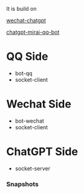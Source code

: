 It is build on

[wechat-chatgpt](https://github.com/fuergaosi233/wechat-chatgpt.git)

[chatgpt-mirai-qq-bot](https://github.com/lss233/chatgpt-mirai-qq-bot.git)

# QQ Side
- bot-qq
- socket-client

# Wechat Side
- bot-wechat
- socket-client

# ChatGPT Side
- socket-server

### Snapshots
[](img/qq.jpg) [](img/wechat.jpg)
